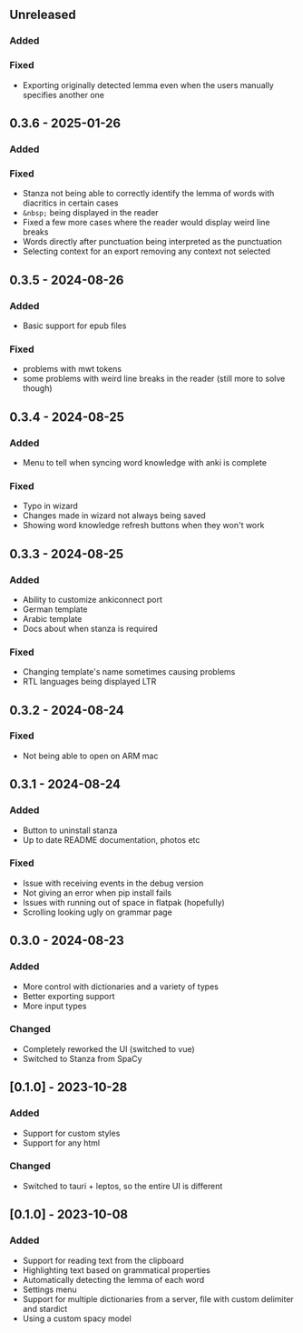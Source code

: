 ## Unreleased

### Added

### Fixed

- Exporting originally detected lemma even when the users manually specifies another one

## 0.3.6 - 2025-01-26

### Added

### Fixed

- Stanza not being able to correctly identify the lemma of words with diacritics in certain cases
- `&nbsp;` being displayed in the reader
- Fixed a few more cases where the reader would display weird line breaks
- Words directly after punctuation being interpreted as the punctuation
- Selecting context for an export removing any context not selected

## 0.3.5 - 2024-08-26

### Added

- Basic support for epub files

### Fixed

- problems with mwt tokens
- some problems with weird line breaks in the reader (still more to solve though)

## 0.3.4 - 2024-08-25

### Added

- Menu to tell when syncing word knowledge with anki is complete

### Fixed

- Typo in wizard
- Changes made in wizard not always being saved
- Showing word knowledge refresh buttons when they won't work

## 0.3.3 - 2024-08-25

### Added

- Ability to customize ankiconnect port
- German template
- Arabic template
- Docs about when stanza is required

### Fixed

- Changing template's name sometimes causing problems
- RTL languages being displayed LTR

## 0.3.2 - 2024-08-24

### Fixed

- Not being able to open on ARM mac

## 0.3.1 - 2024-08-24

### Added

- Button to uninstall stanza
- Up to date README documentation, photos etc

### Fixed

- Issue with receiving events in the debug version
- Not giving an error when pip install fails
- Issues with running out of space in flatpak (hopefully)
- Scrolling looking ugly on grammar page

## 0.3.0 - 2024-08-23

### Added

- More control with dictionaries and a variety of types
- Better exporting support
- More input types

### Changed

- Completely reworked the UI (switched to vue)
- Switched to Stanza from SpaCy

## [0.1.0] - 2023-10-28

### Added

- Support for custom styles
- Support for any html

### Changed

- Switched to tauri + leptos, so the entire UI is different

## [0.1.0] - 2023-10-08

### Added

- Support for reading text from the clipboard
- Highlighting text based on grammatical properties
- Automatically detecting the lemma of each word
- Settings menu
- Support for multiple dictionaries from a server, file with custom delimiter and stardict
- Using a custom spacy model
